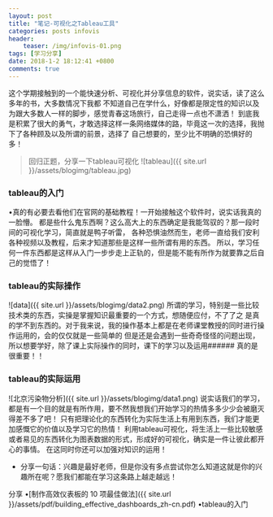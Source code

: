 ```yaml
---
layout: post
title: "笔记-可视化之Tableau工具"
categories: posts infovis
header:
	teaser: /img/infovis-01.png
tags: [学习分享]
date: 2018-1-2 18:12:41 +0800
comments: true
---
```


这个学期接触到的一个能快速分析、可视化并分享信息的软件，说实话，读了这么多年的书，大多数情况下我都 不知道自己在学什么，好像都是限定性的知识以及为跟大多数人一样的脚步，感觉青春这场旅行，自己走得一点也不潇洒！ 到底我是积累了很大的勇气，才敢选择这样一条网络媒体的路，毕竟这一次的选择，我抛下了各种顾及以及所谓的前景，选择了 自己想要的，至少比不明确的恐惧好的多！


> 回归正题，分享一下tableau可视化 ![tableau]({{ site.url }}/assets/blogimg/tableau.jpg)

### tableau的入门
•真的有必要去看他们在官网的基础教程！一开始接触这个软件时，说实话我真的一脸懵。 都是些什么鬼东西啊？这么高大上的东西确定是我能驾驭的？那一段时间的可视化学习，简直就是鸭子听雷， 各种恐惧油然而生，老师一直给我们安利各种视频以及教程，后来才知道那些是这样一些所谓有用的东西。 所以，学习任何一件东西都是这样从入门一步步走上正轨的，但是能不能有所作为就要靠之后自己的觉悟了！

### tableau的实际操作

![data]({{ site.url }}/assets/blogimg/data2.png) 所谓的学习，特别是一些比较技术类的东西，实操是掌握知识最重要的一个方式，想随便应付，不了了之 是真的学不到东西的。对于我来说，我的操作基本上都是在老师课堂教授的同时进行操作运用的，会的仅仅就是一些简单的 但是还是会遇到一些奇奇怪怪的问题出现，所以想要学好，除了课上实际操作的同时，课下的学习以及运用###### 真的是很重要！！

### tableau的实际运用

![北京污染物分析]({{ site.url }}/assets/blogimg/data1.png) 说实话我们的学习，都是有一个目的就是有所作用，要不然我想我们开始学习的热情多多少少会被磨灭得差不多了吧！ 只有把理论化的东西转化为实际生活上有用到东西，我们才能更加感慨它的价值以及学习它的热情！ 利用tableau可视化，将生活上一些比较敏感或者易见的东西转化为图表数据的形式，形成好的可视化，确实是一件让彼此都开心的事情。 在这同时你还可以加强对知识的运用！

* 分享一句话：兴趣是最好老师，但是你没有多点尝试你怎么知道这就是你的兴趣所在呢？愿我们都能在学习这条路上越走越远！


分享
•[制作高效仪表板的 10 项最佳做法]({{ site.url }}/assets/pdf/building_effective_dashboards_zh-cn.pdf)
•tableau的入门
